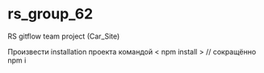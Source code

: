 # rs_group_62
RS gitflow team project (Car_Site)

Произвести installation проекта командой 
    < npm install > // сокращённо npm i
